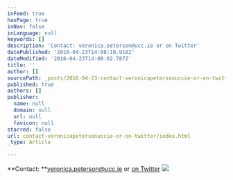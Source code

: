 ```yaml
---
inFeed: true
hasPage: true
inNav: false
inLanguage: null
keywords: []
description: 'Contact: veronica.peterson@ucc.ie or on Twitter'
datePublished: '2016-04-23T14:08:10.918Z'
dateModified: '2016-04-23T14:08:02.787Z'
title: ''
author: []
sourcePath: _posts/2016-04-23-contact-veronicapetersonuccie-or-on-twitter.md
published: true
authors: []
publisher:
  name: null
  domain: null
  url: null
  favicon: null
starred: false
url: contact-veronicapetersonuccie-or-on-twitter/index.html
_type: Article

---
```

**Contact: **veronica.peterson@ucc.ie or [on Twitter][0]
![](https://the-grid-user-content.s3-us-west-2.amazonaws.com/0d875df9-d56f-4f6e-a391-3fa7f4084bdf.jpg)

[0]: https://twitter.com/verolpeterson